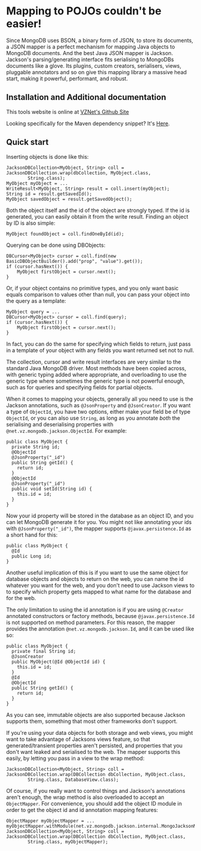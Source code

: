 Mapping to POJOs couldn't be easier!
====================================

Since MongoDB uses BSON, a binary form of JSON, to store its documents, a JSON mapper is a perfect mechanism for mapping Java objects to MongoDB documents.  And the best Java JSON mapper is Jackson.  Jackson's parsing/generating interface fits serialising to MongoDBs documents like a glove.  Its plugins, custom creators, serialisers, views, pluggable annotators and so on give this mapping library a massive head start, making it powerful, performant, and robust.

Installation and Additional documentation 
-----------------------------------------

This tools website is online at [VZNet's Github Site](http://vznet.github.com/mongo-jackson-mapper/)

Looking specifically for the Maven dependency snippet?  It's [Here](http://vznet.github.com/mongo-jackson-mapper/installation.html).

Quick start
-----------

Inserting objects is done like this:

    JacksonDBCollection<MyObject, String> coll = JacksonDBCollection.wrap(dbCollection, MyObject.class,
            String.class);
    MyObject myObject = ...
    WriteResult<MyObject, String> result = coll.insert(myObject);
    String id = result.getSavedId();
    MyObject savedObject = result.getSavedObject();

Both the object itself and the id of the object are strongly typed.  If the id is generated, you can easily obtain it from the write result.  Finding an object by ID is also simple:

    MyObject foundObject = coll.findOneById(id);

Querying can be done using DBObjects:

    DBCursor<MyObject> cursor = coll.find(new BasicDBObjectBuilder().add("prop", "value").get());
    if (cursor.hasNext()) {
        MyObject firstObject = cursor.next();
    }

Or, if your object contains no primitive types, and you only want basic equals comparison to values other than null, you can pass your object into the query as a template:

    MyObject query = ...
    DBCursor<MyObject> cursor = coll.find(query);
    if (cursor.hasNext()) {
        MyObject firstObject = cursor.next();
    }

In fact, you can do the same for specifying which fields to return, just pass in a template of your object with any fields you want returned set not to null.

The collection, cursor and write result interfaces are very similar to the standard Java MongoDB driver. Most methods have been copied across, with generic typing added where appropriate, and overloading to use the generic type where sometimes the generic type is not powerful enough, such as for queries and specifying fields for partial objects.

When it comes to mapping your objects, generally all you need to use is the Jackson annotations, such as `@JsonProperty` and `@JsonCreator`.  If you want a type of `ObjectId`, you have two options, either make your field be of type `ObjectId`, or you can also use `String`, as long as you annotate *both* the serialising and deserialising properties with `@net.vz.mongodb.jackson.ObjectId`.  For example:

    public class MyObject {
      private String id;
      @ObjectId
      @JsonProperty("_id")
      public String getId() {
        return id;
      }
      @ObjectId
      @JsonProperty("_id")
      public void setId(String id) {
        this.id = id;
      }
    }

Now your id property will be stored in the database as an object ID, and you can let MongoDB generate it for you.  You might not like annotating your ids with `@JsonProperty("_id")`, the mapper supports `@javax.persistence.Id` as a short hand for this:

    public class MyObject {
      @Id
      public Long id;
    }

Another useful implication of this is if you want to use the same object for database objects and objects to return on the web, you can name the id whatever you want for the web, and you don't need to use Jackson views to to specify which property gets mapped to what name for the database and for the web.

The only limitation to using the id annotation is if you are using `@Creator` annotated constructors or factory methods, because `@javax.persistence.Id` is not supported on method parameters.  For this reason, the mapper provides the annotation `@net.vz.mongodb.jackson.Id`, and it can be used like so:

    public class MyObject {
      private final String id;
      @JsonCreator
      public MyObject(@Id @ObjectId id) {
        this.id = id;
      }
      @Id
      @ObjectId
      public String getId() {
        return id;
      }
    }

As you can see, immutable objects are also supported because Jackson supports them, something that most other frameworks don't support.

If you're using your data objects for both storage and web views, you might want to take advantage of Jacksons views feature, so that generated/transient properties aren't persisted, and properties that you don't want leaked and serialised to the web.  The mapper supports this easily, by letting you pass in a view to the wrap method:

    JacksonDBCollection<MyObject, String> coll = JacksonDBCollection.wrap(DBCollection dbCollection, MyObject.class,
            String.class, DatabaseView.class);

Of course, if you really want to control things and Jackson's annotations aren't enough, the wrap method is also overloaded to accept an `ObjectMapper`.  For convenience, you should add the object ID module in order to get the object id and id annotation mapping features:

    ObjectMapper myObjectMapper = ...
    myObjectMapper.withModule(net.vz.mongodb.jackson.internal.MongoJacksonMapperModule.INSTANCE);
    JacksonDBCollection<MyObject, String> coll = JacksonDBCollection.wrap(DBCollection dbCollection, MyObject.class,
            String.class, myObjectMapper);


